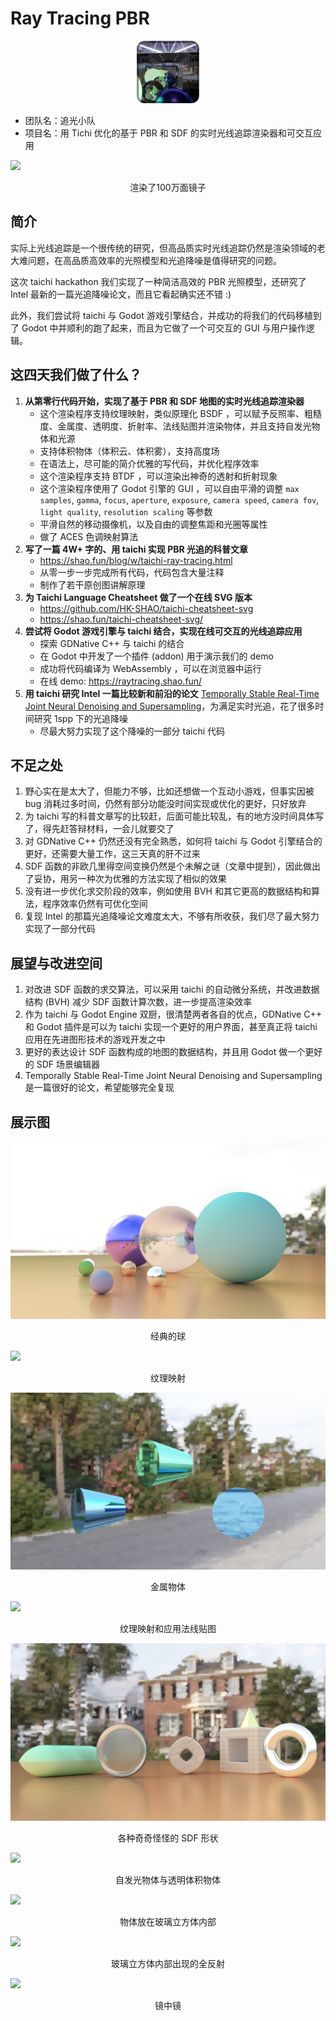 # Ray Tracing PBR
<center>
<img src="./icon.png" width=100></img>
</center>

- 团队名：追光小队
- 项目名：用 Tichi 优化的基于 PBR 和 SDF 的实时光线追踪渲染器和可交互应用

![](./docs/Screenshots/p2.png)

<div style="text-align: center;">渲染了100万面镜子</div>

## 简介

实际上光线追踪是一个很传统的研究，但高品质实时光线追踪仍然是渲染领域的老大难问题，在高品质高效率的光照模型和光追降噪是值得研究的问题。

这次 taichi hackathon 我们实现了一种简洁高效的 PBR 光照模型，还研究了 Intel 最新的一篇光追降噪论文，而且它看起确实还不错 :)

此外，我们尝试将 taichi 与 Godot 游戏引擎结合，并成功的将我们的代码移植到了 Godot 中并顺利的跑了起来，而且为它做了一个可交互的 GUI 与用户操作逻辑。

## 这**四天**我们做了什么？

1. **从第零行代码开始，实现了基于 PBR 和 SDF 地图的实时光线追踪渲染器**
   - 这个渲染程序支持纹理映射，类似原理化 BSDF ，可以赋予反照率、粗糙度、金属度、透明度、折射率、法线贴图并渲染物体，并且支持自发光物体和光源
   - 支持体积物体（体积云、体积雾），支持高度场
   - 在语法上，尽可能的简介优雅的写代码，并优化程序效率
   - 这个渲染程序支持 BTDF ，可以渲染出神奇的透射和折射现象
   - 这个渲染程序使用了 Godot 引擎的 GUI ，可以自由平滑的调整 `max samples`, `gamma`, `focus`, `aperture`, `exposure`, `camera speed`, `camera fov`, `light quality`, `resolution scaling` 等参数
   - 平滑自然的移动摄像机，以及自由的调整焦距和光圈等属性
   - 做了 ACES 色调映射算法
2. **写了一篇 4W+ 字的、用 taichi 实现 PBR 光追的科普文章**
   - https://shao.fun/blog/w/taichi-ray-tracing.html
   - 从零一步一步完成所有代码，代码包含大量注释
   - 制作了若干原创图讲解原理
3. **为 Taichi Language Cheatsheet 做了一个在线 SVG 版本**
   - https://github.com/HK-SHAO/taichi-cheatsheet-svg
   - https://shao.fun/taichi-cheatsheet-svg/
4. **尝试将 Godot 游戏引擎与 taichi 结合，实现在线可交互的光线追踪应用**
   - 探索 GDNative C++ 与 taichi 的结合
   - 在 Godot 中开发了一个插件 (addon) 用于演示我们的 demo
   - 成功将代码编译为 WebAssembly ，可以在浏览器中运行
   - 在线 demo: https://raytracing.shao.fun/
5. **用 taichi 研究 Intel 一篇比较新和前沿的论文** [Temporally Stable Real-Time Joint Neural Denoising and Supersampling](https://www.intel.com/content/www/us/en/developer/articles/technical/temporally-stable-denoising-and-supersampling.html)，为满足实时光追，花了很多时间研究 1spp 下的光追降噪
   - 尽最大努力实现了这个降噪的一部分 taichi 代码

## 不足之处
1. 野心实在是太大了，但能力不够，比如还想做一个互动小游戏，但事实因被 bug 消耗过多时间，仍然有部分功能没时间实现或优化的更好，只好放弃
2. 为 taichi 写的科普文章写的比较赶，后面可能比较乱，有的地方没时间具体写了，得先赶答辩材料，一会儿就要交了
3. 对 GDNative C++ 仍然还没有完全熟悉，如何将 taichi 与 Godot 引擎结合的更好，还需要大量工作，这三天真的肝不过来
4. SDF 函数的非欧几里得空间变换仍然是个未解之谜（文章中提到），因此做出了妥协，用另一种次为优雅的方法实现了相似的效果
5. 没有进一步优化求交阶段的效率，例如使用 BVH 和其它更高的数据结构和算法，程序效率仍然有可优化空间
6. 复现 Intel 的那篇光追降噪论文难度太大，不够有所收获，我们尽了最大努力实现了一部分代码


## 展望与改进空间
1. 对改进 SDF 函数的求交算法，可以采用 taichi 的自动微分系统，并改进数据结构 (BVH) 减少 SDF 函数计算次数，进一步提高渲染效率
2. 作为 taichi 与 Godot Engine 双厨，很清楚两者各自的优点，GDNative C++ 和 Godot 插件是可以为 taichi 实现一个更好的用户界面，甚至真正将 taichi 应用在先进图形技术的游戏开发之中
3. 更好的表达设计 SDF 函数构成的地图的数据结构，并且用 Godot 做一个更好的 SDF 场景编辑器
4. Temporally Stable Real-Time Joint Neural Denoising and Supersampling 是一篇很好的论文，希望能够完全复现

## 展示图

![](./docs/Screenshots/Godot%20Screenshot%202022.12.01%20-%2016.45.28.31.png)
<div style="text-align: center;">经典的球</div>

![](./docs/Screenshots/Godot%20Screenshot%202022.12.01%20-%2022.30.44.63.png)
<div style="text-align: center;">纹理映射</div>

![](./docs/Screenshots/Godot%20Screenshot%202022.12.02%20-%2016.56.57.76.png)
<div style="text-align: center;">金属物体</div>

![](./docs/Screenshots/Godot%20Screenshot%202022.12.01%20-%2022.42.38.51.png)

<div style="text-align: center;">纹理映射和应用法线贴图</div>

![](./docs/Screenshots/Godot%20Screenshot%202022.12.02%20-%2018.26.30.90.png)

<div style="text-align: center;">各种奇奇怪怪的 SDF 形状</div>

![](./docs/Screenshots/p1.png)

<div style="text-align: center;">自发光物体与透明体积物体</div>

![](./docs/Screenshots/p3.png)

<div style="text-align: center;">物体放在玻璃立方体内部</div>

![](./docs/Screenshots/p4.png)

<div style="text-align: center;">玻璃立方体内部出现的全反射</div>

![](./docs/Screenshots/p5.png)

<div style="text-align: center;">镜中镜</div>